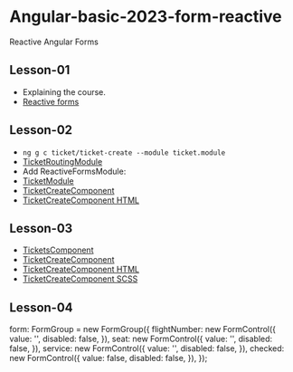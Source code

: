 # Angular-basic-2023-form-reactive
Reactive Angular Forms

## Lesson-01
- Explaining the course.
- [Reactive forms](https://angular.io/guide/reactive-forms)

## Lesson-02
- `ng g c ticket/ticket-create --module ticket.module`
- [TicketRoutingModule](src\app\ticket\ticket-routing.module.ts)
- Add ReactiveFormsModule:
- [TicketModule](src\app\ticket\ticket.module.ts)
- [TicketCreateComponent](src\app\ticket\ticket-create\ticket-create.component.ts)
- [TicketCreateComponent HTML](src\app\ticket\ticket-create\ticket-create.component.html)

## Lesson-03
- [TicketsComponent](src\app\ticket\tickets\tickets.component.html)
- [TicketCreateComponent](src\app\ticket\ticket-create\ticket-create.component.ts)
- [TicketCreateComponent HTML](src\app\ticket\ticket-create\ticket-create.component.html)
- [TicketCreateComponent SCSS](src\app\ticket\ticket-create\ticket-create.component.scss)

## Lesson-04


form: FormGroup = new FormGroup({
    flightNumber: new FormControl<string>({
      value: '',
      disabled: false,
    }),
    seat: new FormControl<string>({
      value: '',
      disabled: false,
    }),
    service: new FormControl<string>({
      value: '',
      disabled: false,
    }),
    checked: new FormControl<boolean>({
      value: false,
      disabled: false,
    }),
  });
